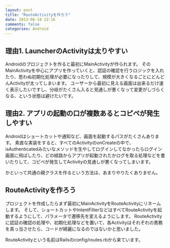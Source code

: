 ```yaml
---
layout: post
title: "RouteActivityを作ろう"
date: 2013-06-18 22:16
comments: false
categories: Android
---
```


## 理由1. LauncherのActivityは太りやすい
Androidのプロジェクトを作ると最初にMainActivityが作られます。
そのMainActivityを中心にアプリを作っていくと、認証の確認を行うロジックを入れたり、思わぬ初期化処理が必要になったりして、規模が大きくなるごとにどんどんActivityが太ってしまいます。
ユーザーから最初に見える画面は出来るだけ速く表示したいですし、分岐がたくさん入ると見通しが悪くなって変更がしづらくなる、という状態は避けたいです。

## 理由2. アプリの起動の口が複数あるとコピペが発生しやすい
Androidはショートカットや通知など、画面を起動するパスがたくさんあります。
素直な実装をすると、すべてのActivityのonCreateの中で、isAuthenticatedみたいなメソッドを生やしてログインしてなかったらログイン画面に飛ばしたり、どの経路からアプリが起動されたかログを取る処理などを書いたりして、コピペが発生してActivityの見通しが悪くなってしまいます。

かといって共通の親クラスを作るという方法は、あまりやりたくありません。

## RouteActivityを作ろう
プロジェクトを作成したらまず最初にMainActivityをRouteActivityにリネームします。
そして、ショートカットやIntentFilterなどはすべてRouteActivityを起動するようにして、パラメータで遷移先を変えるようにします。
RouteActivityに認証の確認の処理や、初期化処理などを置いて、各Activityはそれぞれの責務を真っ当させたら、コードが綺麗になるのではないかと思いました。

RouteActivityという名前はRailsのconfig/routes.rbから来ています。
